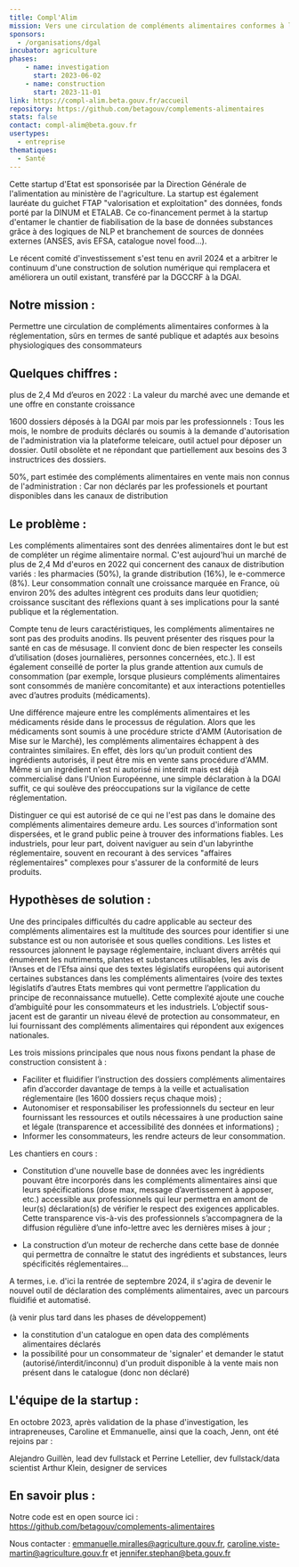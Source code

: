 ```yaml
---
title: Compl'Alim
mission: Vers une circulation de compléments alimentaires conformes à la réglementation, sûrs en termes de santé publique et adaptés aux besoins physiologiques des consommateurs
sponsors: 
  - /organisations/dgal
incubator: agriculture
phases:
    - name: investigation
      start: 2023-06-02
    - name: construction
      start: 2023-11-01
link: https://compl-alim.beta.gouv.fr/accueil
repository: https://github.com/betagouv/complements-alimentaires
stats: false
contact: compl-alim@beta.gouv.fr
usertypes:
  - entreprise
thematiques:
  - Santé
---
```

Cette startup d'Etat est sponsorisée par la Direction Générale de l'alimentation au ministère de l'agriculture.
La startup est également lauréate du guichet FTAP "valorisation et exploitation" des données, fonds porté par la DINUM et ETALAB. Ce co-financement permet à la startup d'entamer le chantier de fiabilisation de la base de données substances grâce à des logiques de NLP et branchement de sources de données externes (ANSES, avis EFSA, catalogue novel food...).

Le récent comité d'investissement s'est tenu en avril 2024 et a arbitrer le continuum d'une construction de solution numérique qui remplacera et améliorera un outil existant, transféré par la DGCCRF à la DGAl. 

## Notre mission : 

Permettre une circulation de compléments alimentaires conformes à la réglementation, sûrs en termes de santé publique et adaptés aux besoins physiologiques des consommateurs

## Quelques chiffres : 

plus de 2,4 Md d’euros en 2022
: La valeur du marché avec une demande et une offre en constante croissance

1600 dossiers déposés à la DGAl par mois par les professionnels
: Tous les mois, le nombre de produits déclarés ou soumis à la demande d'autorisation de l'administration via la plateforme teleicare, outil actuel pour déposer un dossier. Outil obsolète et ne répondant que partiellement aux besoins des 3 instructrices des dossiers.

50%, part estimée des compléments alimentaires en vente mais non connus de l'administration
: Car non déclarés par les professionels et pourtant disponibles dans les canaux de distribution


## Le problème : 

Les compléments alimentaires sont des denrées alimentaires dont le but est de compléter un régime alimentaire normal. C'est aujourd'hui un marché de plus de 2,4 Md d'euros en 2022 qui concernent des canaux de distribution variés : les pharmacies (50%), la grande distribution (16%), le e-commerce (8%). 
Leur consommation connaît une croissance marquée en France, où environ 20% des adultes intègrent ces produits dans leur quotidien; croissance suscitant des réflexions quant à ses implications pour la santé publique et la réglementation.

Compte tenu de leurs caractéristiques, les compléments alimentaires ne sont pas des produits anodins. Ils peuvent présenter des risques pour la santé en cas de mésusage. Il convient donc de bien respecter les conseils d’utilisation (doses journalières, personnes concernées, etc.). Il est également conseillé de porter la plus grande attention aux cumuls de consommation (par exemple, lorsque plusieurs compléments alimentaires sont consommés de manière concomitante) et aux interactions potentielles avec d’autres produits (médicaments).

Une différence majeure entre les compléments alimentaires et les médicaments réside dans le processus de régulation. Alors que les médicaments sont soumis à une procédure stricte d'AMM (Autorisation de Mise sur le Marché), les compléments alimentaires échappent à des contraintes similaires. En effet, dès lors qu'un produit contient des ingrédients autorisés, il peut être mis en vente sans procédure d'AMM. Même si un ingrédient n'est ni autorisé ni interdit mais est déjà commercialisé dans l'Union Européenne, une simple déclaration à la DGAl suffit, ce qui soulève des préoccupations sur la vigilance de cette réglementation.

Distinguer ce qui est autorisé de ce qui ne l'est pas dans le domaine des compléments alimentaires demeure ardu. Les sources d'information sont dispersées, et le grand public peine à trouver des informations fiables. Les industriels, pour leur part, doivent naviguer au sein d'un labyrinthe réglementaire, souvent en recourant à des services "affaires réglementaires" complexes pour s'assurer de la conformité de leurs produits.


## Hypothèses de solution : 

Une des principales difficultés du cadre applicable au secteur des compléments alimentaires est la multitude des sources pour identifier si une substance est ou non autorisée et sous quelles conditions. Les listes et ressources jalonnent le paysage réglementaire, incluant divers arrêtés qui énumèrent les nutriments, plantes et substances utilisables, les avis de l’Anses et de l’Efsa ainsi que des textes législatifs européens qui autorisent certaines substances dans les compléments alimentaires (voire des textes législatifs d’autres Etats membres qui vont permettre l’application du principe de reconnaissance mutuelle). Cette complexité ajoute une couche d’ambiguïté pour les consommateurs et les industriels.
L’objectif sous-jacent est de garantir un niveau élevé de protection au consommateur, en lui fournissant des compléments alimentaires qui répondent aux exigences nationales.

Les trois missions principales que nous nous fixons pendant la phase de construction consistent à :
- Faciliter et fluidifier l’instruction des dossiers compléments alimentaires afin d’accorder davantage de temps à la veille et actualisation réglementaire (les 1600 dossiers reçus chaque mois) ; 
- Autonomiser et responsabiliser les professionnels du secteur en leur fournissant les ressources et outils nécessaires à une production saine et légale (transparence et accessibilité des données et informations) ; 
- Informer les consommateurs, les rendre acteurs de leur consommation.

Les chantiers en cours :

- Constitution d'une nouvelle base de données avec les ingrédients pouvant être incorporés dans les compléments alimentaires ainsi que leurs spécifications (dose max, message d’avertissement à apposer, etc.) accessible aux professionnels qui leur permettra en amont de leur(s) déclaration(s) de vérifier le respect des exigences applicables. Cette transparence vis-à-vis des professionnels s’accompagnera de la diffusion régulière d’une info-lettre avec les dernières mises à jour ; 

- La construction d’un moteur de recherche dans cette base de donnée qui permettra de connaître le statut des ingrédients et substances, leurs spécificités réglementaires... 

A termes, i.e. d'ici la rentrée de septembre 2024, il s'agira de devenir le nouvel outil de déclaration des compléments alimentaires, avec un parcours fluidifié et automatisé. 

(à venir plus tard dans les phases de développement)
- la constitution d'un catalogue en open data des compléments alimentaires déclarés
- la possibilité pour un consommateur de 'signaler' et demander le statut (autorisé/interdit/inconnu) d'un produit disponible à la vente mais non présent dans le catalogue (donc non déclaré)


## L'équipe de la startup :

En octobre 2023, après validation de la phase d'investigation, les intrapreneuses, Caroline et Emmanuelle, ainsi que la coach, Jenn, ont été rejoins par : 

Alejandro Guillèn, lead dev fullstack et Perrine Letellier, dev fullstack/data scientist
Arthur Klein, designer de services


## En savoir plus : 

Notre code est en open source ici : https://github.com/betagouv/complements-alimentaires


Nous contacter : emmanuelle.miralles@agriculture.gouv.fr, caroline.viste-martin@agriculture.gouv.fr et jennifer.stephan@beta.gouv.fr
